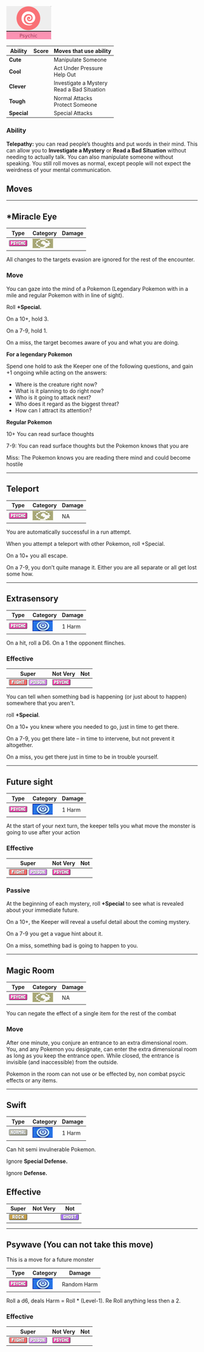 ﻿![psychic](images/psychic.png)

 |      Ability                   | Score | Moves that use ability                         |
 |--------------------------------|---------|-----------------------------|
 | **Cute**  | | Manipulate Someone <br/> |
 | **Cool**  | | Act Under Pressure <br/> Help Out |
 | **Clever**| | Investigate a Mystery <br/> Read a Bad Situation |
 | **Tough** | | Normal Attacks <br/> Protect Someone |
 | **Special** | | Special Attacks <br/> |



### Ability

**Telepathy:** you can read people’s thoughts and put words in their mind. This can allow you to **Investigate a Mystery** or **Read  a  Bad  Situation**  without needing to actually talk. You can also manipulate someone without speaking. You still roll moves as normal, except people will not expect the weirdness of your mental communication.

## Moves

---
## *Miracle Eye

 | Type        | Category   | Damage      |
 | ----------- | ------------ | ----------- |
 | ![](images/PsychicIC_Big.webp)| ![](images/status.png)||

All changes to the targets evasion are ignored for the rest of the encounter.

### Move

You can gaze into the mind of a Pokemon (Legendary Pokemon with in a mile and regular Pokemon with in line of sight).

Roll **+Special.**

On a 10+, hold 3.

On a 7-9, hold 1.

On a miss, the target becomes aware of you and what you are doing.

**For a legendary Pokemon**

Spend one hold to ask the Keeper one of the following questions, and gain +1 ongoing while acting on the answers:

* Where is the creature right now?
* What is it planning to do right now?
* Who is it going to attack next?
* Who does it regard as the biggest threat?
* How can I attract its attention?

**Regular Pokemon**

10+ You can read surface thoughts

7-9: You can read surface thoughts but the Pokemon knows that you are

Miss: The Pokemon knows you are reading there mind and could become hostile

---
## Teleport

 | Type        | Category   | Damage      |
 | ----------- | ------------ | ----------- |
 | ![](images/PsychicIC_Big.webp)| ![](images/status.png)| NA |

You are automatically successful in a run attempt.

When you attempt a teleport with other Pokemon,  roll  +Special.

On a 10+ you all escape.

On a  7-9,  you  don’t  quite  manage  it. Either you are all separate or all get lost some how.

---

## Extrasensory

| Type        | Category   | Damage      |
 | ----------- | ------------ | ----------- |
 | ![](images/PsychicIC_Big.webp)| ![](images/special.png)| 1 Harm |

On a hit, roll a D6. On a 1 the opponent flinches.

### Effective

 |   Super| Not Very| Not|
 |--------|---------|----|
 | ![](images/FightingIC_Big.webp) ![](images/PoisonIC_Big.webp) | ![](images/PsychicIC_Big.webp)         |    |

You can tell when something bad is happening (or just about to happen) somewhere that you aren't.

roll **+Special**.

On a 10+ you knew where you needed to go, just in time to get there.

On a 7-9, you get there late – in time to intervene, but not prevent it altogether.

On a miss, you get there just in time to be in trouble yourself.

---


## Future sight

 | Type        | Category   | Damage      |
 | ----------- | ------------ | ----------- |
 | ![](images/PsychicIC_Big.webp)| ![](images/special.png)| 1 Harm |

At the start of your next turn, the keeper tells you what move the monster is going to use after your action

### Effective

 |   Super| Not Very| Not|
 |--------|---------|----|
 | ![](images/FightingIC_Big.webp) ![](images/PoisonIC_Big.webp) | ![](images/PsychicIC_Big.webp)         |    |


### Passive

At the beginning of each mystery, roll **+Special** to see what is revealed about your immediate future.

On a 10+, the Keeper will reveal a useful detail about the coming mystery.

On a 7-9 you get a vague hint about it.

On a miss, something bad is going to happen to you.

---

## Magic Room

 | Type        | Category   | Damage      |
 | ----------- | ------------ | ----------- |
 | ![](images/PsychicIC_Big.webp)| ![](images/status.png)| NA |

You can negate the effect of a single item for the rest of the combat

### Move

After one minute, you conjure an entrance to an extra dimensional room. You, and any Pokemon you designate, can enter the extra dimensional room as long as you keep the entrance open. While closed, the entrance is invisible (and inaccessible) from the outside.

Pokemon in the room can not use or be effected by, non combat psycic effects or any items.

---

## Swift

 | Type        | Category   | Damage      |
 | ----------- | ------------ | ----------- |
 | ![](images/NormalIC_Big.webp)| ![](images/special.png)| 1 Harm |

Can hit semi invulnerable Pokemon.

Ignore **Special Defense.**

Ignore **Defense.**

## Effective

 |   Super                        | Not Very| Not                         |
 |--------------------------------|---------|-----------------------------|
 | ![](images/RockIC_Big.webp)|         | ![](images/GhostIC_Big.webp)|

---

## Psywave (You can not take this move)

This is a move for a future monster

 | Type        | Category   | Damage      |
 | ----------- | ------------ | ----------- |
 | ![](images/PsychicIC_Big.webp)| ![](images/special.png)| Random Harm|

Roll a d6, deals Harm = Roll * (Level-1). Re Roll anything less then a 2.

### Effective

 |   Super| Not Very| Not|
 |--------|---------|----|
 | ![](images/FightingIC_Big.webp) ![](images/PoisonIC_Big.webp) | ![](images/PsychicIC_Big.webp)         |    |



